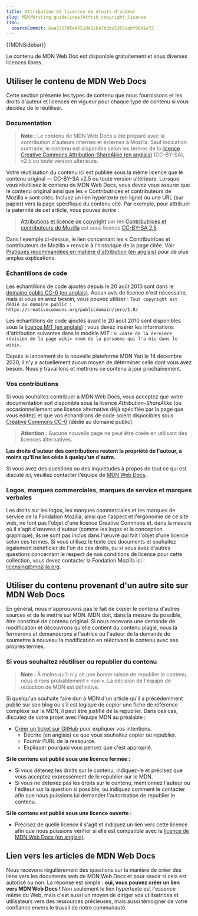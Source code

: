```yaml
---
title: Attribution et licences de droits d'auteur
slug: MDN/Writing_guidelines/Attrib_copyright_license
l10n:
  sourceCommit: 6aa3327d5e4251de82ba7d3bc5355aabf00d1e72
---
```


{{MDNSidebar}}

Le contenu de MDN Web Doc est disponible gratuitement et sous diverses licences libres.

## Utiliser le contenu de MDN Web Docs

Cette section présente les types de contenu que nous fournissons et les droits d'auteur et licences en vigueur pour chaque type de contenu si vous décidez de le réutiliser.

### Documentation

> **Note :** Le contenu de MDN Web Docs a été préparé avec la contribution d'auteurs internes et externes à Mozilla. Sauf indication contraire, le contenu est disponible selon les termes de la [licence Creative Commons Attribution-ShareAlike (en anglais)](https://creativecommons.org/licenses/by-sa/2.5/) (CC-BY-SA), v2.5 ou toute version ultérieure.

Votre réutilisation du contenu ici est publiée sous la même licence que le contenu original — CC-BY-SA v2.5 ou toute version ultérieure. Lorsque vous réutilisez le contenu de MDN Web Docs, vous devez vous assurer que le contenu original ainsi que les «&nbsp;Contributrices et contributeurs de Mozilla&nbsp;» sont cités. Incluez un lien hypertexte (en ligne) ou une URL (sur papier) vers la page spécifique du contenu cité. Par exemple, pour attribuer la paternité de _cet_ article, vous pouvez écrire&nbsp;:

> [Attributions et licence de copyright](/fr/docs/MDN/Writing_guidelines/Attrib_copyright_license) par les [Contributrices et contributeurs de Mozilla](/fr/docs/MDN/Community/Roles_teams#contributeur) est sous licence [CC-BY-SA 2.5](https://creativecommons.org/licenses/by-sa/2.5/).

Dans l'exemple ci-dessus, le lien concernant les «&nbsp;Contributrices et contributeurs de Mozilla&nbsp;» renvoie à l'historique de la page citée. Voir [Pratiques recommandées en matière d'attribution (en anglais)](https://wiki.creativecommons.org/wiki/Recommended_practices_for_attribution) pour de plus amples explications.

### Échantillons de code

Les échantillons de code ajoutés depuis le 20 août 2010 sont dans le [domaine public CC-0 (en anglais)](https://creativecommons.org/publicdomain/zero/1.0/). Aucun avis de licence n'est nécessaire, mais si vous en avez besoin, vous pouvez utiliser&nbsp;: `Tout copyright est dédié au domaine public : https://creativecommons.org/publicdomain/zero/1.0/`

Les échantillons de code ajoutés avant le 20 août 2010 sont disponibles sous la [licence MIT (en anglais)](https://opensource.org/license/mit/)&nbsp;; vous devez insérer les informations d'attribution suivantes dans le modèle MIT&nbsp;: `© <date de la dernière révision de la page wiki> <nom de la personne qui l'a mis dans le wiki>`.

Depuis le lancement de la nouvelle plateforme MDN Yari le 14 décembre 2020, il n'y a actuellement aucun moyen de déterminer celle dont vous avez besoin. Nous y travaillons et mettrons ce contenu à jour prochainement.

### Vos contributions

Si vous souhaitez contribuer à MDN Web Docs, vous acceptez que votre documentation soit disponible sous la licence <i lang="en">Attribution-ShareAlike</i> (ou occasionnellement une licence alternative déjà spécifiée par la page que vous éditez) et que vos échantillons de code soient disponibles sous [Creative Commons CC-0](https://creativecommons.org/publicdomain/zero/1.0/) (dédié au domaine public).

> **Attention :** Aucune nouvelle page ne peut être créée en utilisant des licences alternatives.

**Les droits d'auteur des contributions restent la propriété de l'auteur, à moins qu'il ne les cède à quelqu'un d'autre.**

Si vous avez des questions ou des inquiétudes à propos de tout ce qui est discuté ici, veuillez contacter l'équipe de [MDN Web Docs](/fr/docs/MDN/Community/Communication_channels).

### Logos, marques commerciales, marques de service et marques verbales

Les droits sur les logos, les marques commerciales et les marques de service de la Fondation Mozilla, ainsi que l'aspect et l'ergonomie de ce site web, ne font pas l'objet d'une licence Creative Commons et, dans la mesure où il s'agit d'œuvres d'auteur (comme les logos et la conception graphique), ils ne sont pas inclus dans l'œuvre qui fait l'objet d'une licence selon ces termes. Si vous utilisez le texte des documents et souhaitez également bénéficier de l'un de ces droits, ou si vous avez d'autres questions concernant le respect de nos conditions de licence pour cette collection, vous devez contacter la Fondation Mozilla ici&nbsp;: [licensing@mozilla.org](mailto:licensing@mozilla.org).

## Utiliser du contenu provenant d'un autre site sur MDN Web Docs

En général, nous n'approuvons pas le fait de copier le contenu d'autres sources et de le mettre sur MDN.
MDN doit, dans la mesure du possible, être constitué de contenu original.
Si nous recevons une demande de modification et découvrons qu'elle contient du contenu plagié, nous la fermerons et demanderons à l'autrice ou l'auteur de la demande de soumettre à nouveau la modification en réécrivant le contenu avec ses propres termes.

### Si vous souhaitez réutiliser ou republier du contenu

> **Note :** À moins qu'il n'y ait une bonne raison de republier le contenu, nous dirons probablement «&nbsp;non&nbsp;».
> La décision de l'équipe de rédaction de MDN est définitive.

Si quelqu'un souhaite faire don à MDN d'un article qu'il a précédemment publié sur son blog ou s'il est logique de copier une fiche de référence complexe sur le MDN, il peut être justifié de la republier. Dans ces cas, discutez de votre projet avec l'équipe MDN au préalable&nbsp;:

- [Créer un ticket sur GitHub](https://github.com/mdn/mdn/issues/new/choose) pour expliquer vos intentions.
  - Décrire (en anglais) ce que vous souhaitez copier ou republier.
  - Fournir l'URL de la ressource.
  - Expliquer pourquoi vous pensez que c'est approprié.

**Si le contenu est publié sous une licence fermée&nbsp;:**

- Si vous détenez les droits sur le contenu, indiquez-le et précisez que vous acceptez expressément de le republier sur le MDN.
- Si vous ne détenez pas les droits sur le contenu, mentionnez l'auteur ou l'éditeur sur la question si possible, ou indiquez comment le contacter afin que nous puissions lui demander l'autorisation de republier le contenu.

**Si le contenu est publié sous une licence ouverte&nbsp;:**

- Précisez de quelle licence il s'agit et indiquez un lien vers cette licence afin que nous puissions vérifier si elle est compatible avec la [licence de MDN Web Docs (en anglais)](https://github.com/mdn/content/blob/main/LICENSE.md).

## Lien vers les articles de MDN Web Docs

Nous recevons régulièrement des questions sur la manière de créer des liens vers les documents web de MDN Web Docs et pour savoir si cela est autorisé ou non. La réponse est simple&nbsp;: **oui, vous pouvez créer un lien vers MDN Web Docs&nbsp;!** Non seulement le lien hypertexte est l'essence même du Web, mais c'est aussi un moyen de diriger vos utilisatrices et utilisateurs vers des ressources précieuses, mais aussi témoigner de votre confiance envers le travail de notre communauté.
